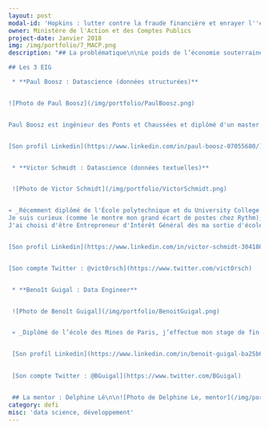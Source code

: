 ```yaml
---
layout: post
modal-id: 'Hopkins : lutter contre la fraude financière et enrayer l''économie souterraine'
owner: Ministère de l'Action et des Comptes Publics
project-date: Janvier 2018
img: /img/portfolio/7_MACP.png
description: "## La problématique\n\nLe poids de l’économie souterraine est estimé à environ 12% du PIB en France, et jusqu’à 18% du PIB de l’UE\nen 2015. Or, ces dernières années ont vu une augmentation importante du **volume\ndes données textuelles et structurées dont l’analyse peut permettre de repérer\nplus facilement et plus efficacement la fraude financière**.\n\nCependant,\n**l’exploitation optimale de ces données au volume très important et aux formats\ntrès divers nécessite l’utilisation de nouvelles techniques de data science**.\nCes nouveaux besoins et possibilités ont motivé l’introduction de technologies *big data* et de la data science dans le cadre de la lutte contre la fraude\nfinancière et l’économie souterraine.\n\n## Le défi : aider à la lutte contre la fraude financière à partir de données hétérogènes grâce aux techniques de *big data*\n\nLe Ministère de l’Action et des Comptes publics\nsouhaite aujourd’hui mieux valoriser son gisement de données. Un défi à\nplusieurs dimensions\_:\n\n* Améliorer la mise en relation de données\n  obtenues de différentes sources (en termes d’automatisation des traitements, de\n  précision et de performance) ;\n* Générer des graphes enrichis modélisant non\n  seulement les entités métier mais aussi la nature des relations qui les lient.\n\nLe ministère souhaite aussi bien valoriser\nses données de type structuré que ses ressources textuelles, principalement le\nflux d’informations entrantes. Des outils de data mining et d’apprentissage\nautomatique sont déjà en cours de développement pour extraire de l’information\nde ces données textuelles. **Il est\nnécessaire de les améliorer afin de permettre leur industrialisation**.\n\n

## Les 3 EIG

 * **Paul Boosz : Datascience (données structurées)**


![Photo de Paul Boosz](/img/portfolio/PaulBoosz.png)


Paul Boosz est ingénieur des Ponts et Chaussées et diplômé d'un master d'apprentissage automatique de l'université Paris-Saclay. Il a été parmi les premiers data scientists de Shift Technology, une startup spécialisée dans la détection de fraude à l'assurance.  


[Son profil Linkedin](https://www.linkedin.com/in/paul-boosz-07055680/). 


 * **Victor Schmidt : Datascience (données textuelles)** 


 ![Photo de Victor Schmidt](/img/portfolio/VictorSchmidt.png)


« _Récemment diplômé de l'École polytechnique et du University College London en Machine Learning, j'ai travaillé auparavant 1 an chez  Rythm en tant Marketing Intern puis en tant que Data Science Engineer. 
Je suis curieux (comme le montre mon grand écart de postes chez Rythm), voyageur (j'ai voyagé en Asie pendant 6 mois notamment) et je m'intéresse particulièrement aux médias (metada.org). 
J'ai choisi d'être Entrepreneur d'Intérêt Général dès ma sortie d'école pour avoir l'opportunité d'appliquer mes connaissances dans le domaine public et au sein d'une communauté soudée, complémentaire et diverse._ »  


[Son profil Linkedin](https://www.linkedin.com/in/victor-schmidt-30418083). 


[Son compte Twitter : @vict0rsch](https://www.twitter.com/vict0rsch)


 * **Benoît Guigal : Data Engineer**


 ![Photo de Benoît Guigal](/img/portfolio/BenoitGuigal.png)


 « _Diplômé de l’école des Mines de Paris, j’effectue mon stage de fin d’étude en R&D au Ministère de la Défense puis je rejoins Captain Dash, une startup spécialisée en Business Intelligence en tant que data engineer. Je me lance ensuite dans une aventure entrepreneuriale et co-fonde Figure, un service de location de cabines photographiques connectées à une plateforme web communautaire. Enthousiasmé par le programme EIG, je vais relever le défi Hopkins pour lutter contre la fraude financière et enrayer l’économie souterraine. Sur mon temps libre, on peut m’apercevoir dans les salles d’escalade ou à la montagne._ »  


 [Son profil Linkedin](https://www.linkedin.com/in/benoit-guigal-ba25b644/). 

 
 [Son compte Twitter : @BGuigal](https://www.twitter.com/BGuigal) 


 ## La mentor : Delphine Lê\n\n![Photo de Delphine Le, mentor](/img/portfolio/7_DelphineLE.png)\n\nSuite à un parcours mixte (dans le privé\net le public, en recherche et au sein de start-ups), Delphine Lê\na rejoint les ministères économiques et financiers en tant que data scientist\ndepuis 2015. Au cœur de la transformation numérique de son service, elle a\nparticipé à la mise en place d’un environnement « Big\nData » et à la création d’un pôle Data Science qu’elle dirige.\n\n*« La lutte contre la fraude financière (fiscale, sociale, etc.) et contre\nl’économie souterraine représentent des enjeux majeurs d’utilité\npublique.\nNous proposons un défi s’appuyant sur des données massives d’origines et de\nnatures diverses (structurées et non structurées), avec l’ambition de détecter\ndes schémas de fraude variés, reflétant des typologies connues ou nouvelles.*\n\n*Identifier des relations entre différents silos de données et modéliser les\ninformations sous forme de graphe constitue un des axes de travail proposés.\nL’autre se concentre sur les données textuelles pour lesquelles nous aimerions\nnotamment évaluer l’apport potentiel du deeplearning.\nPour cela, nous recrutons deux data scientists\nconfirmés et un développeur (data engineer),\nqui rejoindront un pôle Data Science travaillant en étroite collaboration avec\nune équipe projet et des experts métiers, tout en ayant accès à un\nenvironnement dédié à l’état de l’art. »*\n\n## [En savoir plus : le pitch du défi en 4 slides](https://www.slideshare.net/secret/cdzCUyu74BmNxN)"
category: defi
misc: 'data science, développement'
---
```



















